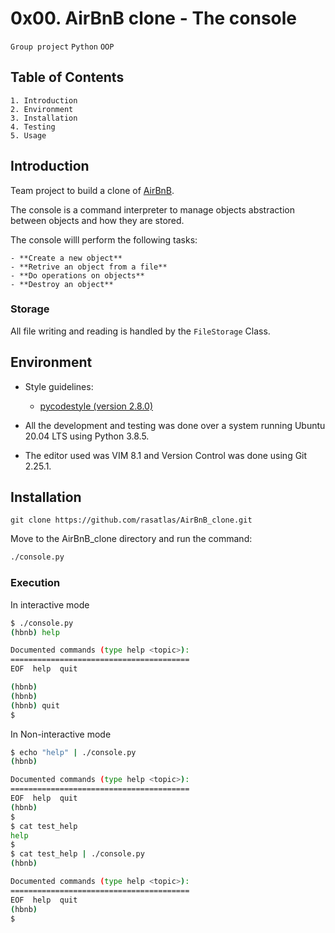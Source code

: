 # 0x00. AirBnB clone - The console
`Group project` `Python` `OOP`

## Table of Contents
	1. Introduction
	2. Environment
	3. Installation
	4. Testing
	5. Usage

## Introduction

Team project to build a clone of [AirBnB](https://www.airbnb.com/).

The console is a command interpreter to manage objects abstraction between objects and how they are stored.

The console willl perform the following tasks:

	- **Create a new object**
	- **Retrive an object from a file**
	- **Do operations on objects**
	- **Destroy an object**

### Storage

All file writing and reading is handled by the `FileStorage` Class.

## Environment

- Style guidelines:
	
	- [pycodestyle (version 2.8.0)](https://pypi.org/project/pycodestyle/)

- All the development and testing was done over a system running Ubuntu 20.04 LTS using Python 3.8.5.

- The editor used was VIM 8.1 and Version Control was done using Git 2.25.1.

## Installation
```git
git clone https://github.com/rasatlas/AirBnB_clone.git
```

Move to the AirBnB_clone directory and run the command:
```bash
./console.py
```

### Execution

In interactive mode

```bash
$ ./console.py
(hbnb) help

Documented commands (type help <topic>):
========================================
EOF  help  quit

(hbnb) 
(hbnb) 
(hbnb) quit
$
```

In Non-interactive mode

```bash
$ echo "help" | ./console.py
(hbnb)

Documented commands (type help <topic>):
========================================
EOF  help  quit
(hbnb) 
$
$ cat test_help
help
$
$ cat test_help | ./console.py
(hbnb)

Documented commands (type help <topic>):
========================================
EOF  help  quit
(hbnb) 
$
```



